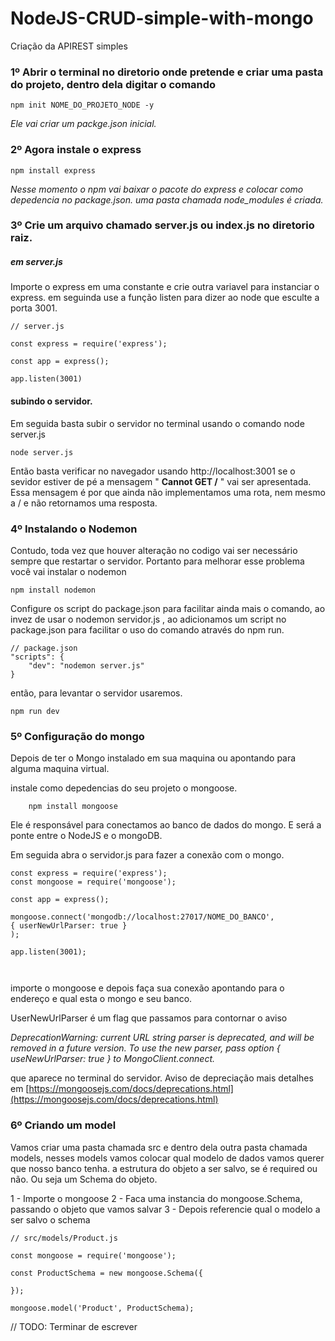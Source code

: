 # NodeJS-CRUD-simple-with-mongo

Criação da APIREST simples

### 1º Abrir o terminal no diretorio onde pretende e criar uma pasta do projeto, dentro dela digitar o comando
```
npm init NOME_DO_PROJETO_NODE -y
```
_Ele vai criar um packge.json inicial._

### 2º Agora instale o express

```
npm install express
```
_Nesse momento o npm vai baixar o pacote do express e colocar como depedencia no package.json. uma pasta chamada node_modules é criada._

### 3º Crie um arquivo chamado server.js ou index.js no diretorio raiz.
##### em server.js
Importe o express em uma constante e crie outra variavel para instanciar o express. em seguinda use a função listen para dizer ao node que esculte a porta 3001.

```
// server.js

const express = require('express');

const app = express();

app.listen(3001)
```

#### subindo o servidor.
Em seguida basta subir o servidor no terminal usando o comando node server.js

```
node server.js
```
Então basta verificar no navegador usando http://localhost:3001
se o sevidor estiver de pé a mensagem " **Cannot GET /** " vai ser apresentada.
Essa mensagem é por que ainda não implementamos uma rota, nem mesmo a / e não retornamos uma resposta.

### 4º Instalando o Nodemon
Contudo, toda vez que houver alteração no codigo vai ser necessário sempre que restartar o servidor. Portanto para melhorar esse problema você vai instalar o nodemon

```
npm install nodemon
```
Configure os script do package.json para facilitar ainda mais o comando, ao invez de usar o nodemon servidor.js , ao adicionamos um script no package.json para facilitar o uso do comando através do npm run.

```
// package.json
"scripts": {
	"dev": "nodemon server.js"
}

```

então, para levantar o servidor usaremos.

```
npm run dev
```
### 5º Configuração do mongo
Depois de ter o Mongo instalado em sua maquina ou apontando para alguma maquina virtual.

instale como depedencias do seu projeto o mongoose.

```
	npm install mongoose
```

Ele é responsável para conectamos ao banco de dados do mongo. E será a ponte entre o NodeJS e o mongoDB.

Em seguida abra o servidor.js para fazer a conexão com o mongo.

```
const express = require('express');
const mongoose = require('mongoose');

const app = express();

mongoose.connect('mongodb://localhost:27017/NOME_DO_BANCO',
{ userNewUrlParser: true }
);

app.listen(3001);



```
importe o mongoose e depois faça sua conexão apontando para o endereço e qual esta o mongo e seu banco.

UserNewUrlParser é um flag que passamos para contornar o aviso 

*DeprecationWarning: current URL string parser is deprecated, and will be
removed in a future version. To use the new parser, pass option
{ useNewUrlParser: true } to MongoClient.connect.*

que aparece no terminal do servidor. Aviso de depreciação mais detalhes em
[https://mongoosejs.com/docs/deprecations.html](https://mongoosejs.com/docs/deprecations.html)

### 6º Criando um model 

Vamos criar uma pasta chamada src e dentro dela outra pasta chamada models, nesses models vamos colocar qual modelo de dados vamos querer que nosso banco tenha. a estrutura do objeto a ser salvo, se é required ou não. Ou seja um Schema do objeto.

1 - Importe o mongoose
2 - Faca uma instancia do mongoose.Schema, passando o objeto que vamos salvar
3 - Depois referencie qual o modelo a ser salvo o schema

```
// src/models/Product.js

const mongoose = require('mongoose');

const ProductSchema = new mongoose.Schema({

});

mongoose.model('Product', ProductSchema);

```


 // TODO: Terminar de escrever


